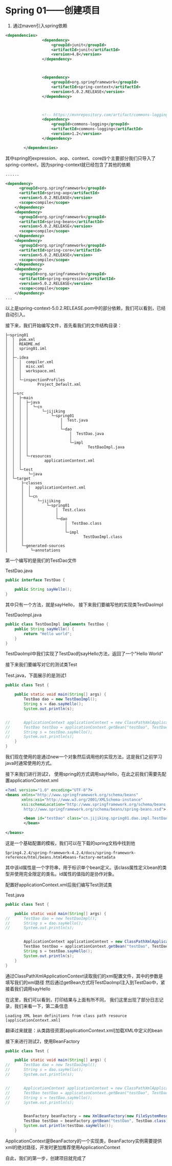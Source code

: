 # Spring 01——创建项目

1. 通过maven引入spring依赖
```xml
<dependencies>
                <dependency>
                    <groupId>junit</groupId>
                    <artifactId>junit</artifactId>
                    <version>4.8</version>
                </dependency>



                <dependency>
                    <groupId>org.springframework</groupId>
                    <artifactId>spring-context</artifactId>
                    <version>5.0.2.RELEASE</version>
                </dependency>



                <!-- https://mvnrepository.com/artifact/commons-logging/commons-logging -->
                <dependency>
                    <groupId>commons-logging</groupId>
                    <artifactId>commons-logging</artifactId>
                    <version>1.2</version>
                </dependency>

        </dependencies>
```

其中spring的expression、aop、context、core四个主要部分我们只导入了spring-context，因为spring-context就已经包含了其他的依赖
```xml
......

<dependency>
      <groupId>org.springframework</groupId>
      <artifactId>spring-aop</artifactId>
      <version>5.0.2.RELEASE</version>
      <scope>compile</scope>
    </dependency>
    <dependency>
      <groupId>org.springframework</groupId>
      <artifactId>spring-beans</artifactId>
      <version>5.0.2.RELEASE</version>
      <scope>compile</scope>
    </dependency>
    <dependency>
      <groupId>org.springframework</groupId>
      <artifactId>spring-core</artifactId>
      <version>5.0.2.RELEASE</version>
      <scope>compile</scope>
    </dependency>
    <dependency>
      <groupId>org.springframework</groupId>
      <artifactId>spring-expression</artifactId>
      <version>5.0.2.RELEASE</version>
      <scope>compile</scope>
    </dependency>
...

```
以上是spring-context-5.0.2.RELEASE.pom中的部分依赖，我们可以看到，已经自动引入。

接下来，我们开始编写文件，首先看我们的文件结构目录：
```text
├─spring01
│  │  pom.xml
│  │  README.md
│  │  spring01.iml
│  │
│  ├─.idea
│  │  │  compiler.xml
│  │  │  misc.xml
│  │  │  workspace.xml
│  │  │
│  │  └─inspectionProfiles
│  │          Project_Default.xml
│  │
│  ├─src
│  │  ├─main
│  │  │  ├─java
│  │  │  │  └─cn
│  │  │  │      └─jijiking
│  │  │  │          └─spring01
│  │  │  │              │  Test.java
│  │  │  │              │
│  │  │  │              └─dao
│  │  │  │                  │  TestDao.java
│  │  │  │                  │
│  │  │  │                  └─impl
│  │  │  │                          TestDaoImpl.java
│  │  │  │
│  │  │  └─resources
│  │  │          applicationContext.xml
│  │  │
│  │  └─test
│  │      └─java
│  └─target
│      ├─classes
│      │  │  applicationContext.xml
│      │  │
│      │  └─cn
│      │      └─jijiking
│      │          └─spring01
│      │              │  Test.class
│      │              │
│      │              └─dao
│      │                  │  TestDao.class
│      │                  │
│      │                  └─impl
│      │                          TestDaoImpl.class
│      │
│      └─generated-sources
│          └─annotations
```

第一个编写的是我们的TestDao文件

TestDao.java
```java
public interface TestDao {

	public String sayHello();
}
```
其中只有一个方法，就是sayHello， 接下来我们要编写他的实现类TestDaoImpl

TestDaoImpl.java
```java
public class TestDaoImpl implements TestDao {
	public String sayHello() {
		return "Hello world";
	}
}
```
TestDaoImpl中我们实现了TestDao的sayHello方法，返回了一个"Hello World"

接下来我们要编写对它的测试类Test

Test.java，下面展示的是测试1
```java
public class Test {

	public static void main(String[] args) {
		TestDao dao = new TestDaoImpl();
		String s = dao.sayHello();
		System.out.println(s);


//		ApplicationContext applicationContext = new ClassPathXmlApplicationContext("applicationContext.xml");
//		TestDao testDao = applicationContext.getBean("testDao", TestDao.class);
//		String s = testDao.sayHello();
//		System.out.println(s);
	}
}
```
我们现在使用的是通过new一个对象然后调用他的实现方法，这是我们之前学习java时通常使用的方式。

接下来我们进行测试2， 使用spring的方式调用sayHello，在此之前我们需要先配置applicationContext.xml
```xml
<?xml version="1.0" encoding="UTF-8"?>
<beans xmlns="http://www.springframework.org/schema/beans"
       xmlns:xsi="http://www.w3.org/2001/XMLSchema-instance"
       xsi:schemaLocation="http://www.springframework.org/schema/beans
        http://www.springframework.org/schema/beans/spring-beans.xsd">

        <bean id="testDao" class="cn.jijiking.spring01.dao.impl.TestDaoImpl">
        </bean>
                
</beans>
```
这是一个基础配置的模板，我们可以在下载的spring文档中找到他

`Spring4.2.4/spring-framework-4.2.4/docs/spring-framework-reference/html/beans.html#beans-factory-metadata`

其中该id属性是一个字符串，用于标识单个bean定义。该class属性定义bean的类型并使用完全限定的类名。id属性的值指的是协作对象。

配置好applicationContext.xml后我们编写Test测试类

Test.java
```java
public class Test {

	public static void main(String[] args) {
//		TestDao dao = new TestDaoImpl();
//		String s = dao.sayHello();
//		System.out.println(s);


		ApplicationContext applicationContext = new ClassPathXmlApplicationContext("applicationContext.xml");
		TestDao testDao = applicationContext.getBean("testDao", TestDao.class);
		String s = testDao.sayHello();
		System.out.println(s);
	}
}
```
通过ClassPathXmlApplicationContext读取我们的xml配置文件，其中的参数是填写我们的xml路径
然后通过getBean方式将TestDaoImpl注入到TestDao中，紧接着我们调用sayHello

在这里，我们可以看到，打印结果与上面有所不同， 我们这里出现了部分日志记录，我们来看一下，第二条信息

`Loading XML bean definitions from class path resource [applicationContext.xml]`

翻译过来就是：从类路径资源[applicationContext.xml]加载XML中定义的bean

接下来进行测试2，使用BeanFactory
```java
public class Test {

	public static void main(String[] args) {
//		TestDao dao = new TestDaoImpl();
//		String s = dao.sayHello();
//		System.out.println(s);


//		ApplicationContext applicationContext = new ClassPathXmlApplicationContext("applicationContext.xml");
//		TestDao testDao = applicationContext.getBean("testDao", TestDao.class);
//		String s = testDao.sayHello();
//		System.out.println(s);


		BeanFactory beanFactory = new XmlBeanFactory(new FileSystemResource(new File("G:\\WorkProjeckts\\IdeaProjects\\spring\\spring01\\src\\main\\resources\\applicationContext.xml")));
		TestDao testDao = beanFactory.getBean("testDao", TestDao.class);
		System.out.println(testDao.sayHello());
	}
```
ApplicationContext是BeanFactory的一个实现类，BeanFactory实例需要提供xml的绝对路径，开发时更加推荐使用ApplicationContext


自此，我们的第一步，创建项目就完成了